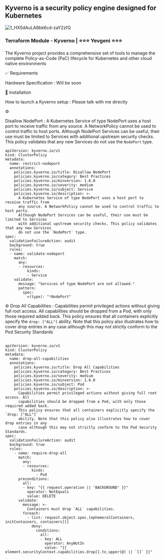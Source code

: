
## Kyverno is a security policy engine designed for Kubernetes
 
![1_HX5dAuLA6bk6cd-zaY2zfQ](https://github.com/user-attachments/assets/644b8cce-d200-44a8-9d06-3123d378412a)

### Terraform Module - Kyverno | ⭐⭐⭐ Yevgeni ⭐⭐⭐
The Kyverno project provides a comprehensive set of tools to manage the complete Policy-as-Code (PaC) lifecycle for Kubernetes and other cloud native environments

✅ Requirements

Hardware Specification : Will be soon 

🎯 Installation

How to launch a Kyverno setup : Please talk with me directly 

⚙️

Disallow NodePort : 
A Kubernetes Service of type NodePort uses a host port to receive traffic from any source. A NetworkPolicy cannot be used to control traffic to host ports. Although NodePort Services can be useful, their use must be limited to Services with additional upstream security checks. This policy validates that any new Services do not use the `NodePort` type.

```
apiVersion: kyverno.io/v1
kind: ClusterPolicy
metadata:
  name: restrict-nodeport
  annotations:
    policies.kyverno.io/title: Disallow NodePort
    policies.kyverno.io/category: Best Practices
    policies.kyverno.io/minversion: 1.6.0
    policies.kyverno.io/severity: medium
    policies.kyverno.io/subject: Service
    policies.kyverno.io/description: >-
      A Kubernetes Service of type NodePort uses a host port to receive traffic from
      any source. A NetworkPolicy cannot be used to control traffic to host ports.
      Although NodePort Services can be useful, their use must be limited to Services
      with additional upstream security checks. This policy validates that any new Services
      do not use the `NodePort` type.      
spec:
  validationFailureAction: audit
  background: true
  rules:
  - name: validate-nodeport
    match:
      any:
      - resources:
          kinds:
          - Service
    validate:
      message: "Services of type NodePort are not allowed."
      pattern:
        spec:
          =(type): "!NodePort"
```


⚙️
Drop All Capabilities :
Capabilities permit privileged actions without giving full root access. All capabilities should be dropped from a Pod, with only those required added back. This policy ensures that all containers explicitly specify the `drop: ["ALL"]` ability. Note that this policy also illustrates how to cover drop entries in any case although this may not strictly conform to the Pod Security Standards
## 
```
apiVersion: kyverno.io/v1
kind: ClusterPolicy
metadata:
  name: drop-all-capabilities
  annotations:
    policies.kyverno.io/title: Drop All Capabilities
    policies.kyverno.io/category: Best Practices
    policies.kyverno.io/severity: medium
    policies.kyverno.io/minversion: 1.6.0
    policies.kyverno.io/subject: Pod
    policies.kyverno.io/description: >-
      Capabilities permit privileged actions without giving full root access. All
      capabilities should be dropped from a Pod, with only those required added back.
      This policy ensures that all containers explicitly specify the `drop: ["ALL"]`
      ability. Note that this policy also illustrates how to cover drop entries in any
      case although this may not strictly conform to the Pod Security Standards.      
spec:
  validationFailureAction: audit
  background: true
  rules:
    - name: require-drop-all
      match:
        any:
        - resources:
            kinds:
              - Pod
      preconditions:
        all:
        - key: "{{ request.operation || 'BACKGROUND' }}"
          operator: NotEquals
          value: DELETE
      validate:
        message: >-
          Containers must drop `ALL` capabilities.          
        foreach:
          - list: request.object.spec.[ephemeralContainers, initContainers, containers][]
            deny:
              conditions:
                all:
                - key: ALL
                  operator: AnyNotIn
                  value: "{{ element.securityContext.capabilities.drop[].to_upper(@) || `[]` }}"
```
